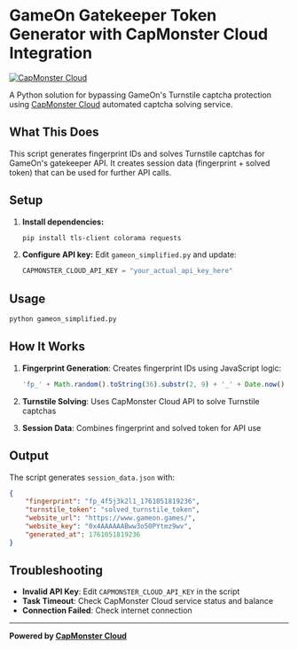 # GameOn Gatekeeper Token Generator with CapMonster Cloud Integration

[![CapMonster Cloud](https://img.shields.io/badge/Powered%20by-CapMonster%20Cloud-blue)](https://capmonster.cloud)

A Python solution for bypassing GameOn's Turnstile captcha protection using [CapMonster Cloud](https://capmonster.cloud) automated captcha solving service.

## What This Does

This script generates fingerprint IDs and solves Turnstile captchas for GameOn's gatekeeper API. It creates session data (fingerprint + solved token) that can be used for further API calls.

## Setup

1. **Install dependencies:**
   ```bash
   pip install tls-client colorama requests
   ```

2. **Configure API key:**
   Edit `gameon_simplified.py` and update:
   ```python
   CAPMONSTER_CLOUD_API_KEY = "your_actual_api_key_here"
   ```

## Usage

```bash
python gameon_simplified.py
```

## How It Works

1. **Fingerprint Generation**: Creates fingerprint IDs using JavaScript logic:
   ```javascript
   'fp_' + Math.random().toString(36).substr(2, 9) + '_' + Date.now()
   ```

2. **Turnstile Solving**: Uses CapMonster Cloud API to solve Turnstile captchas

3. **Session Data**: Combines fingerprint and solved token for API use

## Output

The script generates `session_data.json` with:
```json
{
    "fingerprint": "fp_4f5j3k2l1_1761051819236",
    "turnstile_token": "solved_turnstile_token",
    "website_url": "https://www.gameon.games/",
    "website_key": "0x4AAAAAABww3o50PYtmz9wv",
    "generated_at": 1761051819236
}
```

## Troubleshooting

- **Invalid API Key**: Edit `CAPMONSTER_CLOUD_API_KEY` in the script
- **Task Timeout**: Check CapMonster Cloud service status and balance
- **Connection Failed**: Check internet connection

---

**Powered by [CapMonster Cloud](https://capmonster.cloud)**
